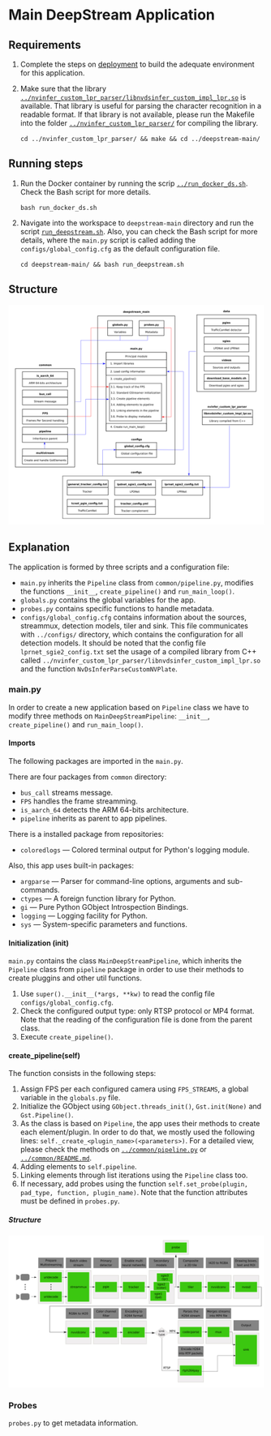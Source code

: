 # Main DeepStream Application

## Requirements

1. Complete the steps on [deployment](../README.md) to build the adequate environment for this application.

2. Make sure that the library [`../nvinfer_custom_lpr_parser/libnvdsinfer_custom_impl_lpr.so`](../nvinfer_custom_lpr_parser/libnvdsinfer_custom_impl_lpr.so) is available. That library is useful for parsing the character recognition in a readable format. If that library is not available, please run the Makefile into the folder [`../nvinfer_custom_lpr_parser/`](../nvinfer_custom_lpr_parser/) for compiling the library.

    ```console
    cd ../nvinfer_custom_lpr_parser/ && make && cd ../deepstream-main/
    ```

## Running steps

1. Run the Docker container by running the scrip [`../run_docker_ds.sh`](../run_docker_ds.sh). Check the Bash script for more details.

    ```console
    bash run_docker_ds.sh
    ```

2. Navigate into the workspace to `deepstream-main` directory and run the script [`run_deepstream.sh`](run_deepstream.sh). Also, you can check the Bash script for more details, where the `main.py` script is called adding the `configs/global_config.cfg` as the default configuration file. 

    ```console
    cd deepstream-main/ && bash run_deepstream.sh
    ```

## Structure
![DeepStream Main diagram](img/diagram.png "DeepStream Main app comunication")

## Explanation

The application is formed by three scripts and a configuration file: 
- `main.py` inherits the `Pipeline` class from `common/pipeline.py`, modifies the functions `__init__`, `create_pipeline()` and `run_main_loop()`.
- `globals.py` contains the global variables for the app.
- `probes.py` contains specific functions to handle metadata.
- `configs/global_config.cfg` contains information about the sources, streammux, detection models, tiler and sink. This file communicates with `../configs/` directory, which contains the configuration for all detection models. It should be noted that the config file `lprnet_sgie2_config.txt` set the usage of a compiled library from C++ called `../nvinfer_custom_lpr_parser/libnvdsinfer_custom_impl_lpr.so` and the function `NvDsInferParseCustomNVPlate`.

### main.py

In order to create a new application based on `Pipeline` class we have to modify three methods on `MainDeepStreamPipeline`: `__init__`, `create_pipeline()` and `run_main_loop()`.

#### Imports

The following packages are imported in the `main.py`.

There are four packages from `common` directory:

- `bus_call` streams message.
- `FPS` handles the frame streamming.
- `is_aarch_64` detects the ARM 64-bits architecture.
- `pipeline` inherits as parent to app pipelines.

There is a installed package from repositories:

- `coloredlogs` — Colored terminal output for Python's logging module.

Also, this app uses built-in packages:

- `argparse` — Parser for command-line options, arguments and sub-commands.
- `ctypes` — A foreign function library for Python.
- `gi` — Pure Python GObject Introspection Bindings.
- `logging` — Logging facility for Python.
- `sys` — System-specific parameters and functions.

#### Initialization (__init__)

`main.py` contains the class `MainDeepStreamPipeline`, which inherits the `Pipeline` class from `pipeline` package in order to use their methods to create pluggins and other util functions.

1. Use `super().__init__(*args, **kw)` to read the config file `configs/global_config.cfg`.
2. Check the configured output type: only RTSP protocol or MP4 format. Note that the reading of the configuration file is done from the parent class.
3. Execute `create_pipeline()`.

#### create_pipeline(self)

The function consists in the following steps:

1. Assign FPS per each configured camera using `FPS_STREAMS`, a global variable in the `globals.py` file.
2. Initialize the GObject using `GObject.threads_init()`, `Gst.init(None)` and `Gst.Pipeline()`.
3. As the class is based on `Pipeline`, the app uses their methods to create each element/plugin. In order to do that, we mostly used the following lines: `self._create_<plugin_name>(<parameters>)`. For a detailed view, please check the methods on [`../common/pipeline.py`](../common/pipeline.py) or [`../common/README.md`](../common/README.md).
4. Adding elements to `self.pipeline`.
5. Linking elements through list iterations using the `Pipeline` class too.
6. If necessary, add probes using the function `self.set_probe(plugin, pad_type, function, plugin_name)`. Note that the function attributes must be defined in `probes.py`.

##### Structure
![Main pipeline diagram](img/pipeline.png "DeepStream Main pipeline diagram")

### Probes

`probes.py` to get metadata information.
